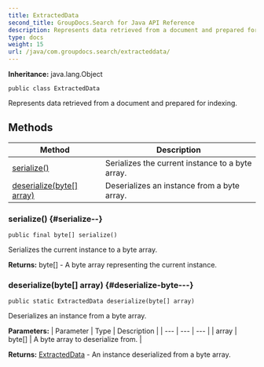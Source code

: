 ```yaml
---
title: ExtractedData
second_title: GroupDocs.Search for Java API Reference
description: Represents data retrieved from a document and prepared for indexing.
type: docs
weight: 15
url: /java/com.groupdocs.search/extracteddata/
---
```

**Inheritance:**
java.lang.Object
```
public class ExtractedData
```

Represents data retrieved from a document and prepared for indexing.
## Methods

| Method | Description |
| --- | --- |
| [serialize()](#serialize--) | Serializes the current instance to a byte array. |
| [deserialize(byte[] array)](#deserialize-byte---) | Deserializes an instance from a byte array. |
### serialize() {#serialize--}
```
public final byte[] serialize()
```


Serializes the current instance to a byte array.

**Returns:**
byte[] - A byte array representing the current instance.
### deserialize(byte[] array) {#deserialize-byte---}
```
public static ExtractedData deserialize(byte[] array)
```


Deserializes an instance from a byte array.

**Parameters:**
| Parameter | Type | Description |
| --- | --- | --- |
| array | byte[] | A byte array to deserialize from. |

**Returns:**
[ExtractedData](../../com.groupdocs.search/extracteddata) - An instance deserialized from a byte array.
